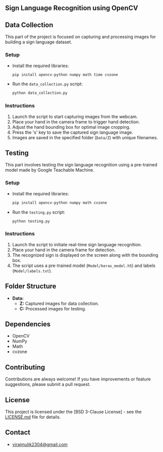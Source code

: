 ## Sign Language Recognition using OpenCV

## Data Collection

This part of the project is focused on capturing and processing images for building a sign language dataset.

### Setup

- Install the required libraries:

  ```bash
  pip install opencv-python numpy math time cvzone
  ```

- Run the `data_collection.py` script:

  ```bash
  python data_collection.py
  ```

### Instructions

1. Launch the script to start capturing images from the webcam.
2. Place your hand in the camera frame to trigger hand detection.
3. Adjust the hand bounding box for optimal image cropping.
4. Press the 's' key to save the captured sign language image.
5. Images are saved in the specified folder (`Data/Z`) with unique filenames.

## Testing

This part involves testing the sign language recognition using a pre-trained model made by Google Teachable Machine.

### Setup

- Install the required libraries:

  ```bash
  pip install opencv-python numpy math cvzone
  ```

- Run the `testing.py` script:

  ```bash
  python testing.py
  ```

### Instructions

1. Launch the script to initiate real-time sign language recognition.
2. Place your hand in the camera frame for detection.
3. The recognized sign is displayed on the screen along with the bounding box.
4. The script uses a pre-trained model (`Model/keras_model.h5`) and labels (`Model/labels.txt`).

## Folder Structure

- **Data:**
  - **Z:** Captured images for data collection.
  - **C:** Processed images for testing.

## Dependencies

- OpenCV
- NumPy
- Math
- cvzone

## Contributing

Contributions are always welcome! If you have improvements or feature suggestions, please submit a pull request.

## License

This project is licensed under the [BSD 3-Clause License] - see the [LICENSE.md](LICENSE.md) file for details.

## Contact
- virajmulik2304@gmail.com
  
